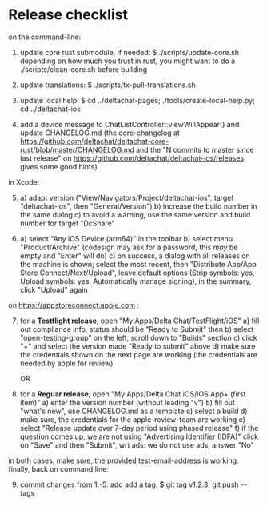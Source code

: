 # Release checklist

on the command-line:

1. update core rust submodule, if needed:
   $ ./scripts/update-core.sh
   depending on how much you trust in rust, you might want to do a
   ./scripts/clean-core.sh before building

2. update translations:
   $ ./scripts/tx-pull-translations.sh

3. update local help:
   $ cd ../deltachat-pages; ./tools/create-local-help.py; cd ../deltachat-ios

4. add a device message to ChatListController::viewWillAppear()
   and update CHANGELOG.md
   (the core-changelog at
   https://github.com/deltachat/deltachat-core-rust/blob/master/CHANGELOG.md
   and the "N commits to master since last release" on
   https://github.com/deltachat/deltachat-ios/releases gives some good hints)

in Xcode:

5. a) adapt version ("View/Navigators/Project/deltachat-ios",
      target "deltachat-ios", then "General/Version")
   b) increase the build number in the same dialog
   c) to avoid a warning,
      use the same version and build number for target "DcShare"

6. a) select "Any iOS Device (arm64)" in the toolbar
   b) select menu "Product/Archive"
      (codesign may ask for a password, this _may_ be empty and "Enter" will do)
   c) on success, a dialog with all releases on the machine is shown;
      select the most recent,
      then "Distribute App/App Store Connect/Next/Upload",
      leave default options (Strip symbols: yes, Upload symbols: yes,
      Automatically manage signing), in the summary, click "Upload" again

on https://appstoreconnect.apple.com :

7. for a **Testflight release**, open "My Apps/Delta Chat/TestFlight/iOS"
   a) fill out compliance info, status should be "Ready to Submit" then
   b) select "open-testing-group" on the left, scroll down to "Builds" section
   c) click "+" and select the version made "Ready to submit" above
   d) make sure the credentials shown on the next page are working
      (the credentials are needed by apple for review)

   OR

8. for a **Reguar release**, open "My Apps/Delta Chat iOS/iOS App+ (first item)"
   a) enter the version number (without leading "v")
   b) fill out "what's new", use CHANGELOG.md as a template
   c) select a build
   d) make sure, the credentials for the apple-review-team are working
   e) select "Release update over 7-day period using phased release"
   f) if the question comes up,
      we are not using "Advertising Identifier (IDFA)"
   click on "Save" and then "Submit", wrt ads: we do not use ads, answer "No"

in both cases, make sure, the provided test-email-address is working.
finally, back on command line:

9. commit changes from 1.-5. add add a tag:
   $ git tag v1.2.3; git push --tags
